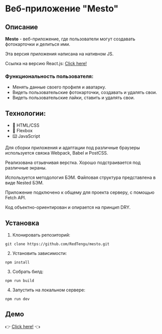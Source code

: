 # Веб-приложение "Mesto"

## Описание

**Mesto** - веб-приложение, где пользователи могут создавать фотокарточки и делиться ими.

Эта версия приложения написана на нативном JS.

Ссылка на версию React.js: [Click here!](https://github.com/RedTengu/react-mesto-api-full-gha)

### Функциональность пользователя:
- Менять данные своего профиля и аватарку.
- Видеть пользовательские фотокарточки, создавать и удалять свои.
- Видеть пользовательские лайки, ставить и удалять свои.

## Технологии:
* 🌌 HTML/CSS
* 💪 Flexbox
* ⌨️ JavaScript

Для сборки приложения и адаптации под различные браузеры используется связка Webpack, Babel и PostCSS.

Реализована отзывчивая верстка. Хорошо подстраивается под различные экраны.

Используется методология БЭМ. Файловая структура представлена в виде Nested БЭМ. 

Приложение подключено к общему для проекта серверу, с помощью Fetch API.

Код объектно-ориентирован и опирается на принцип DRY.

## Установка
1. Клонировать репозиторий:

````
git clone https://github.com/RedTengu/mesto.git
````

2. Установить зависимости:

````
npm install
````
    
3. Собрать билд:

````
npm run build
````
    
4. Запустить на локальном сервере:

````
npm run dev
````

## Демо

👉 [Click here!](https://redtengu.github.io/mesto/) 👈
